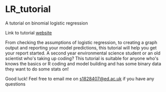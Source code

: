 # LR_tutorial
A tutorial on binomial logistic regression

Link to tutorial [website](https://elizobo.github.io/LR_tutorial/)

From checking the assumptions of logistic regression, to creating a graph output and reporting your model predictions, this tutorial will help you get your report started.
A second year environmental science student or an old scientist who's taking up coding? This tutorial is suitable for anyone who's knows the basics or R coding and model building and has some binary data they want to do some stats on!

Good luck! Feel free to email me on s1828407@ed.ac.uk if you have any questions
